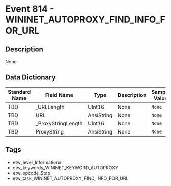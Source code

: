 # Event 814 - WININET_AUTOPROXY_FIND_INFO_FOR_URL

## Description
None

## Data Dictionary
|Standard Name|Field Name|Type|Description|Sample Value|
|---|---|---|---|---|
|TBD|_URLLength|UInt16|None|`None`|
|TBD|URL|AnsiString|None|`None`|
|TBD|_ProxyStringLength|UInt16|None|`None`|
|TBD|ProxyString|AnsiString|None|`None`|

## Tags
* etw_level_Informational
* etw_keywords_WININET_KEYWORD_AUTOPROXY
* etw_opcode_Stop
* etw_task_WININET_AUTOPROXY_FIND_INFO_FOR_URL